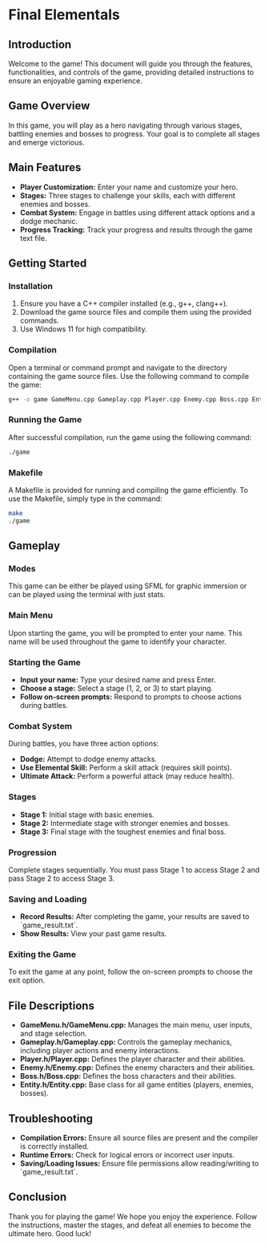 
# Final Elementals

## Introduction
Welcome to the game! This document will guide you through the features, functionalities, and controls of the game, providing detailed instructions to ensure an enjoyable gaming experience.

## Game Overview
In this game, you will play as a hero navigating through various stages, battling enemies and bosses to progress. Your goal is to complete all stages and emerge victorious.

## Main Features
- **Player Customization:** Enter your name and customize your hero.
- **Stages:** Three stages to challenge your skills, each with different enemies and bosses.
- **Combat System:** Engage in battles using different attack options and a dodge mechanic.
- **Progress Tracking:** Track your progress and results through the game text file.

## Getting Started

### Installation
1. Ensure you have a C++ compiler installed (e.g., g++, clang++).
2. Download the game source files and compile them using the provided commands.
3. Use Windows 11 for high compatibility.

### Compilation
Open a terminal or command prompt and navigate to the directory containing the game source files. Use the following command to compile the game:
```bash
g++ -o game GameMenu.cpp Gameplay.cpp Player.cpp Enemy.cpp Boss.cpp Entity.cpp main.cpp
```

### Running the Game
After successful compilation, run the game using the following command:
```bash
./game
```

### Makefile
A Makefile is provided for running and compiling the game efficiently. To use the Makefile, simply type in the command:
```bash
make
./game
```

## Gameplay

### Modes
This game can be either be played using SFML for graphic immersion or can be played using the terminal with just stats.

### Main Menu
Upon starting the game, you will be prompted to enter your name. This name will be used throughout the game to identify your character.

### Starting the Game
- **Input your name:** Type your desired name and press Enter.
- **Choose a stage:** Select a stage (1, 2, or 3) to start playing.
- **Follow on-screen prompts:** Respond to prompts to choose actions during battles.

### Combat System
During battles, you have three action options:
- **Dodge:** Attempt to dodge enemy attacks.
- **Use Elemental Skill:** Perform a skill attack (requires skill points).
- **Ultimate Attack:** Perform a powerful attack (may reduce health).

### Stages
- **Stage 1:** Initial stage with basic enemies.
- **Stage 2:** Intermediate stage with stronger enemies and bosses.
- **Stage 3:** Final stage with the toughest enemies and final boss.

### Progression
Complete stages sequentially. You must pass Stage 1 to access Stage 2 and pass Stage 2 to access Stage 3.

### Saving and Loading
- **Record Results:** After completing the game, your results are saved to \`game_result.txt\`.
- **Show Results:** View your past game results.

### Exiting the Game
To exit the game at any point, follow the on-screen prompts to choose the exit option.

## File Descriptions
- **GameMenu.h/GameMenu.cpp:** Manages the main menu, user inputs, and stage selection.
- **Gameplay.h/Gameplay.cpp:** Controls the gameplay mechanics, including player actions and enemy interactions.
- **Player.h/Player.cpp:** Defines the player character and their abilities.
- **Enemy.h/Enemy.cpp:** Defines the enemy characters and their abilities.
- **Boss.h/Boss.cpp:** Defines the boss characters and their abilities.
- **Entity.h/Entity.cpp:** Base class for all game entities (players, enemies, bosses).

## Troubleshooting
- **Compilation Errors:** Ensure all source files are present and the compiler is correctly installed.
- **Runtime Errors:** Check for logical errors or incorrect user inputs.
- **Saving/Loading Issues:** Ensure file permissions allow reading/writing to \`game_result.txt\`.

## Conclusion
Thank you for playing the game! We hope you enjoy the experience. Follow the instructions, master the stages, and defeat all enemies to become the ultimate hero. Good luck!
